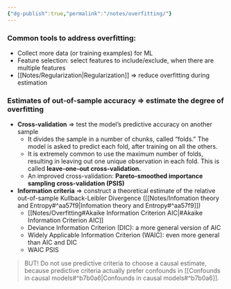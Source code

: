 ```yaml
---
{"dg-publish":true,"permalink":"/notes/overfitting/"}
---
```



### Common tools to address overfitting: 
- Collect more data (or training examples) for ML
- Feature selection: select features to include/exclude, when there are multiple features
- [[Notes/Regularization\|Regularization]] => reduce overfitting during estimation

### Estimates of out-of-sample accuracy => estimate the degree of overfitting
- **Cross-validation** => test the model’s predictive accuracy on another sample
	- It divides the sample in a number of chunks, called “folds.” The model is asked to predict each fold, after training on all the others.
	- It is extremely common to use the maximum number of folds, resulting in leaving out one unique observation in each fold. This is called **leave-one-out cross-validation.**
	- An improved cross-validation: **Pareto-smoothed importance sampling cross-validation (PSIS)**
- **Information criteria** => construct a theoretical estimate of the relative out-of-sample Kullback-Leibler Divergence ([[Notes/Infomation theory and Entropy#^aa57f9\|Infomation theory and Entropy#^aa57f9]])
	- [[Notes/Overfitting#Akaike Information Criterion AIC\|#Akaike Information Criterion AIC]]
	- Deviance Information Criterion (DIC): a more general version of AIC
	- Widely Applicable Information Criterion (WAIC): even more general than AIC and DIC
	- WAIC PSIS
> BUT! Do not use predictive criteria to choose a causal estimate, because predictive criteria actually prefer confounds in [[Confounds in causal models#^b7b0a6\|Confounds in causal models#^b7b0a6]].

